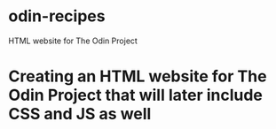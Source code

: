 # odin-recipes
HTML website for The Odin Project
# Creating an HTML website for The Odin Project that will later include CSS and JS as well

